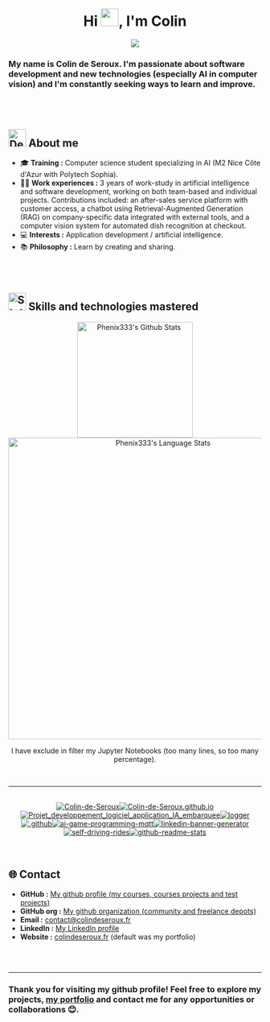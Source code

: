 <h1 align="center"><b>Hi <img src="https://media.giphy.com/media/hvRJCLFzcasrR4ia7z/giphy.gif" width="35"/>, I'm Colin</b></h1>
<p align="center">
<a href="https://github.com/DenverCoder1/readme-typing-svg"><img src="https://readme-typing-svg.herokuapp.com?font=Time+New+Roman&amp;color=cyan&amp;size=25&amp;center=true&amp;vCenter=true&amp;width=1000&amp;height=100&amp;lines=Hello+world+♥+!++;Colin+de+Seroux+alias+Phénix333;Computer+Science+Student+in+AI;M2+Artificial+Intelligence+and+Data+Engeneering+with+Polytech"/></a>
</p>

### My name is Colin de Seroux. I'm passionate about software development and new technologies (especially AI in computer vision) and I'm constantly seeking ways to learn and improve.

<br/>
<br/>

## <img alt="Dev gif" src="https://github.com/7oSkaaa/7oSkaaa/blob/main/Images/about_me.gif?raw=true" width="35"/> About me

- 🎓 **Training :** Computer science student specializing in AI (M2 Nice Côte d'Azur with Polytech Sophia).
- 🧑‍💻 **Work experiences :** 3 years of work-study in artificial intelligence and software development, working on both team-based and individual projects. Contributions included: an after-sales service platform with customer access, a chatbot using Retrieval-Augmented Generation (RAG) on company-specific data integrated with external tools, and a computer vision system for automated dish recognition at checkout.
- 💻 **Interests :** Application development / artificial intelligence.
- 📚 **Philosophy :** Learn by creating and sharing.

<br/>
<br/>

## <img alt="Stats gif" src="https://media.giphy.com/media/iY8CRBdQXODJSCERIr/giphy.gif" width="35"/> Skills and technologies mastered

<div align="center">
<div align="center">
<div>
<div>
<img alt="Phenix333's Github Stats" height="230px" src="https://github-stats.colindeseroux.fr/?username=Colin-de-Seroux&amp;locale=en&amp;theme=tokyonight&amp;rank_icon=github&amp;border_color=2e4058"/>
</div>
<div>
<img alt="Phenix333's Language Stats" height="600px" src="https://github-stats.colindeseroux.fr/top-langs?username=Colin-de-Seroux&amp;langs_count=100&amp;exclude_repo=S5-AR&amp;hide=makefile,blade,purebasic,cmake,perl,llvm,rust,hack,ruby,objective-c,batchfile,jupyter%20notebook&amp;layout=donut&amp;local=en&amp;theme=tokyonight&amp;border_color=2e4058"/>
<p>I have exclude in filter my Jupyter Notebooks (too many lines, so too many percentage).
      </p></div>
</div>
</div>
<br/>

---

<br/>
<div id="repos"><a href="https://github.com/Colin-de-Seroux/Colin-de-Seroux"><img alt="Colin-de-Seroux" src="https://github-stats.colindeseroux.fr/pin/?username=Colin-de-Seroux&amp;repo=Colin-de-Seroux&amp;theme=tokyonight&amp;border_color=2e4058"/></a><a href="https://github.com/Colin-de-Seroux/Colin-de-Seroux.github.io"><img alt="Colin-de-Seroux.github.io" src="https://github-stats.colindeseroux.fr/pin/?username=Colin-de-Seroux&amp;repo=Colin-de-Seroux.github.io&amp;theme=tokyonight&amp;border_color=2e4058"/></a><a href="https://github.com/Colin-de-Seroux/Projet_developpement_logiciel_application_IA_embarquee"><img alt="Projet_developpement_logiciel_application_IA_embarquee" src="https://github-stats.colindeseroux.fr/pin/?username=Colin-de-Seroux&amp;repo=Projet_developpement_logiciel_application_IA_embarquee&amp;theme=tokyonight&amp;border_color=2e4058"/></a><a href="https://github.com/colindeseroux/logger"><img alt="logger" src="https://github-stats.colindeseroux.fr/pin/?username=colindeseroux&amp;repo=logger&amp;theme=tokyonight&amp;border_color=2e4058"/></a><a href="https://github.com/colindeseroux/.github"><img alt=".github" src="https://github-stats.colindeseroux.fr/pin/?username=colindeseroux&amp;repo=.github&amp;theme=tokyonight&amp;border_color=2e4058"/></a><a href="https://github.com/colindeseroux/ai-game-programming-mqtt"><img alt="ai-game-programming-mqtt" src="https://github-stats.colindeseroux.fr/pin/?username=colindeseroux&amp;repo=ai-game-programming-mqtt&amp;theme=tokyonight&amp;border_color=2e4058"/></a><a href="https://github.com/colindeseroux/linkedin-banner-generator"><img alt="linkedin-banner-generator" src="https://github-stats.colindeseroux.fr/pin/?username=colindeseroux&amp;repo=linkedin-banner-generator&amp;theme=tokyonight&amp;border_color=2e4058"/></a><a href="https://github.com/colindeseroux/self-driving-rides"><img alt="self-driving-rides" src="https://github-stats.colindeseroux.fr/pin/?username=colindeseroux&amp;repo=self-driving-rides&amp;theme=tokyonight&amp;border_color=2e4058"/></a><a href="https://github.com/colindeseroux/github-readme-stats"><img alt="github-readme-stats" src="https://github-stats.colindeseroux.fr/pin/?username=colindeseroux&amp;repo=github-readme-stats&amp;theme=tokyonight&amp;border_color=2e4058"/></a></div>
</div>
<br/>
<br/>

## 🌐 Contact

- **GitHub :** [My github profile (my courses, courses projects and test projects)](https://github.com/Colin-de-Seroux)
- **GitHub org :** [My github organization (community and freelance depots)](https://github.com/colindeseroux)
- **Email :** [contact@colindeseroux.fr](mailto:contact@colindeseroux.fr)
- **LinkedIn :** [My LinkedIn profile](https://www.linkedin.com/in/colin-de-seroux-5466b61b6)
- **Website :** [colindeseroux.fr](https://colindeseroux.fr) (default was my portfolio)

<br/>
<br/>

---

### Thank you for visiting my github profile! Feel free to explore my projects, [my portfolio](https://colindeseroux.fr) and contact me for any opportunities or collaborations 😊.
